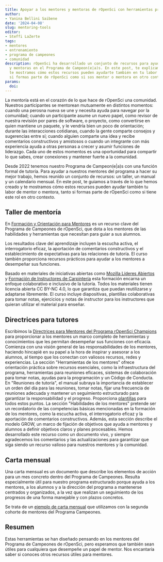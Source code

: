 ```yaml
---
title: Apoyar a los mentores y mentoras de rOpenSci con herramientas prácticas
author:
- Yanina Bellini Saibene
date: '2024-04-08'
slug: mentoring-tools
editor:
- Steffi LaZerte
tags:
- mentores
- entrenamiento
- programa de campeones
- comunidad
description: rOpenSci ha desarrollado un conjunto de recursos para ayudar a los mentores
  y mentoras en el Programa de Campeon(e|a)s. En este post, te explicamos lo que hemos creado y
  te mostramos cómo estos recursos pueden ayudarte también en tu labor de mentoría, tanto
  si formas parte de rOpenSci como si sos mentor o mentora en otro contexto.
params:
  doi: 
---
```


La mentoría está en el corazón de lo que hace de rOpenSci una comunidad.
Nuestros participantes se mentorean mutuamente en distintos momentos:
cuando una perosna nueva se une y necesita ayuda para navegar por la comunidad;
cuando un participante asume un nuevo papel, como revisor de nuestra revisión por pares de software,
o proyecto, como convertirse en quien mantiene un paquete, y le vendría bien un poco de orientación;
durante las interacciones cotidianas, cuando la gente comparte consejos y sugerencias entre sí;
cuando alguien comparte una idea y recibe comentarios constructivos y amistosos
o cuando un integrante con más experiencia ayuda a otras personas a crecer y asumir funciones de liderazgo.
Cada uno de estos momentos es una oportunidad para compartir lo que sabes, crear conexiones y mantener fuerte a la comunidad.

Desde 2022 tenemos nuestro Programa de Campeon(e|a)s con una función formal de tutoría.
Para ayudar a nuestros mentores del programa a hacer su mejor trabajo, hemos reunido un conjunto de recursos: un taller, un manual y un calendario mensual.
En este post, te guiamos a través de lo que hemos creado y te mostramos cómo estos recursos pueden ayudar también tu labor de mentor o mentora, tanto si formas parte de rOpenSci como si tiene este rol en otro contexto.

## Taller de mentoría

En [Formación y Orientación para Mentores](https://ropensci-training.github.io/ropensci-mentors/) es un recurso clave del Programa de Campeones de rOpenSci, que dota a los mentores de las habilidades y herramientas que necesitan para guiar a sus alumnos.

Los resultados clave del aprendizaje incluyen la escucha activa, el interrogatorio eficaz, la aportación de comentarios constructivos y el establecimiento de expectativas para las relaciones de tutoría. El curso también proporciona recursos prácticos para ayudar a los mentores a desempeñar sus funciones.

Basado en materiales de iniciativas abiertas como [Mozilla Líderes Abiertos](https://foundation.mozilla.org/en/initiatives/mozilla-open-leaders/) y [Formación de Instructores de Carpintería](https://carpentries.github.io/instructor-training/) esta formación encarna un enfoque colaborativo e inclusivo de la tutoría. Todos los materiales tienen licencia abierta CC BY-NC 4.0, lo que garantiza que puedan reutilizarse y adaptarse libremente.  El curso incluye diapositivas, plantillas colaborativas para tomar notas, ejercicios y notas de instructor para los instructores que quieran utilizar el material para enseñar.

## Directrices para tutores

Escribimos la [Directrices para Mentores del Programa rOpenSci Champions](https://ropensci-org.github.io/champions-mentor-guidelines/) para proporcionar a los mentores un marco completo de herramientas y conocimientos que les permitan desempeñar sus funciones con eficacia. Comienza con una visión general de las responsabilidades de los mentores, haciendo hincapié en su papel a la hora de inspirar y asesorar a los alumnos, al tiempo que los conectan con valiosos recursos, redes y experiencias.  La sección "Herramientas de los mentores" ofrece orientación práctica sobre recursos esenciales, como la infraestructura del programa, herramientas para reuniones eficaces, sistemas de colaboración para tomar notas, ayudas para la programación y un Código de Conducta. En "Reuniones de tutoría", el manual subraya la importancia de establecer un orden del día para las reuniones, tomar notas, fijar una frecuencia de reuniones adecuada y mantener un seguimiento estructurado para garantizar la responsabilidad y el progreso.  Proporciona [plantillas](https://docs.google.com/document/d/1vjmfbjv9ABJ6fkbtQRMFPydJZ3ypKOIpZ-xf7_iBhvo/) para todos estos puntos.
La sección "Habilidades de los mentores" pretende ser un recordatorio de las competencias básicas mencionadas en la formación de los mentores, como la escucha activa, el interrogatorio eficaz y la aportación de comentarios constructivos. Además, esta sección describe el modelo GROW, un marco de fijación de objetivos que ayuda a mentores y alumnos a definir objetivos claros y planes procesables.
Hemos desarrollado este recurso como un documento vivo, y siempre agradecemos los comentarios y las actualizaciones para garantizar que siga siendo un recurso valioso para nuestros mentores y la comunidad.

## Carta mensual

Una carta mensual es un documento que describe los elementos de acción para un mes concreto dentro del Programa de Campeones. Resulta especialmente útil para nuestro programa estructurado porque ayuda a los mentores, a los alumnos y a la dirección del programa a mantenerse centrados y organizados, a la vez que realizan un seguimiento de los progresos de una forma manejable y con plazos concretos.

Se trata de un [ejemplo de carta mensual](https://docs.google.com/document/d/1-eUCiBukCYRx2Ff6VpMZh2xjAPAxXq5tppVUQjrOWxE/edit?usp=sharing) que utilizamos con la segunda cohorte de mentores del Programa Campeones.

## Resumen

Estas herramientas se han diseñado pensando en los mentores del Programa de Campeones de rOpenSci, pero esperamos que también sean útiles para cualquiera que desempeñe un papel de mentor.
Nos encantaría saber si conoces otros recursos útiles para mentores.


